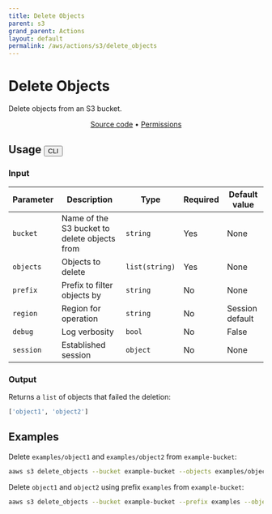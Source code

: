 ```yaml
---
title: Delete Objects
parent: s3
grand_parent: Actions
layout: default
permalink: /aws/actions/s3/delete_objects
---
```


# Delete Objects

Delete objects from an S3 bucket.

<p align="center">
   <a href="https://github.com/avtomat-hub/avtomat-aws/tree/main/avtomat_aws/s3/delete_objects.py">Source code</a> •
   <a href="/aws/permissions/s3/delete_objects">Permissions</a>
</p>

## Usage <button id="toggleButton" class="btn fs-3" onclick="toggleTables()">CLI</button>

### Input

| Parameter | Description                                  | Type           | Required | Default value   |
|-----------|----------------------------------------------|----------------|----------|-----------------|
| `bucket`  | Name of the S3 bucket to delete objects from | `string`       | Yes      | None            |
| `objects` | Objects to delete                            | `list(string)` | Yes      | None            |
| `prefix`  | Prefix to filter objects by                  | `string`       | No       | None            |
| `region`  | Region for operation                         | `string`       | No       | Session default |
| `debug`   | Log verbosity                                | `bool`         | No       | False           |
| `session` | Established session                          | `object`       | No       | None            |

### Output

Returns a `list` of objects that failed the deletion:

```python
['object1', 'object2']
```

<div markdown="1" id="cli" style="display: block;">

## Examples

Delete `examples/object1` and `examples/object2` from `example-bucket`:

```bash
aaws s3 delete_objects --bucket example-bucket --objects examples/object1 examples/object2
```

Delete `object1` and `object2` using prefix `examples` from `example-bucket`:

```bash
aaws s3 delete_objects --bucket example-bucket --prefix examples --objects object1 object2
```

</div>

<div markdown="1" id="prog" style="display: none;">

## Examples

Delete `examples/object1` and `examples/object2` from `example-bucket`:

```python
from avtomat_aws import s3

response = s3.delete_objects(bucket='example-bucket',
                              objects=['examples/object1', 'examples/object2'])
```

Delete `object1` and `object2` using prefix `examples` from `example-bucket`:

```python
from avtomat_aws import s3

response = s3.discover_objects(bucket='example-bucket',
                               prefix='examples',
                               objects=['object1', 'object2'])
```

</div>

<script>
  function toggleTables() {
    var cli = document.getElementById("cli");
    var prog = document.getElementById("prog");
    var toggleButton = document.getElementById("toggleButton");
    if (cli.style.display === "none") {
      cli.style.display = "block";
      prog.style.display = "none";
      toggleButton.innerHTML = "CLI";
    } else {
      cli.style.display = "none";
      prog.style.display = "block";
      toggleButton.innerHTML = "Programmatic";
    } 
  }
</script>